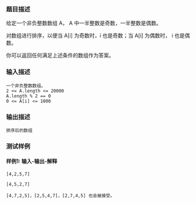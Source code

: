 ### 题目描述

给定一个非负整数数组 A， A 中一半整数是奇数，一半整数是偶数。

对数组进行排序，以便当 A[i] 为奇数时，i 也是奇数；当 A[i] 为偶数时， i 也是偶数。

你可以返回任何满足上述条件的数组作为答案。

### 输入描述

```
一个非负整数数组。
2 <= A.length <= 20000
A.length % 2 == 0
0 <= A[i] <= 1000
```
### 输出描述

```
排序后的数组
```

### 测试样例
#### 样例1: 输入-输出-解释
```
[4,2,5,7]
```
```
[4,5,2,7]
```
```
[4,7,2,5]，[2,5,4,7]，[2,7,4,5] 也会被接受。
```
